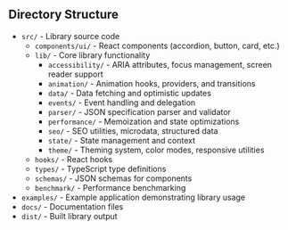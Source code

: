 ## Directory Structure

- `src/` - Library source code
  - `components/ui/` - React components (accordion, button, card, etc.)
  - `lib/` - Core library functionality
    - `accessibility/` - ARIA attributes, focus management, screen reader support
    - `animation/` - Animation hooks, providers, and transitions
    - `data/` - Data fetching and optimistic updates
    - `events/` - Event handling and delegation
    - `parser/` - JSON specification parser and validator
    - `performance/` - Memoization and state optimizations
    - `seo/` - SEO utilities, microdata, structured data
    - `state/` - State management and context
    - `theme/` - Theming system, color modes, responsive utilities
  - `hooks/` - React hooks
  - `types/` - TypeScript type definitions
  - `schemas/` - JSON schemas for components
  - `benchmark/` - Performance benchmarking
- `examples/` - Example application demonstrating library usage
- `docs/` - Documentation files
- `dist/` - Built library output